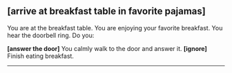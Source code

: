 ## [arrive at breakfast table in favorite pajamas]


You are at the breakfast table.  You are enjoying your favorite breakfast.
You hear the doorbell ring. Do you:

**[answer the door]** You calmly walk to the door and answer it.
**[ignore]** Finish eating breakfast.

---
